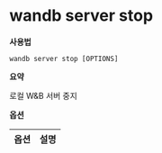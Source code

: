 # wandb server stop

**사용법**

`wandb server stop [OPTIONS]`

**요약**

로컬 W&B 서버 중지

**옵션**

| **옵션** | **설명** |
| :--- | :--- |